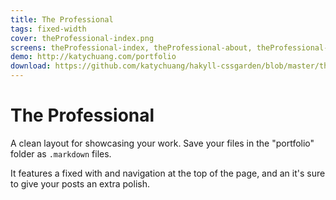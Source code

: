 ```yaml
---
title: The Professional
tags: fixed-width
cover: theProfessional-index.png
screens: theProfessional-index, theProfessional-about, theProfessional-archive, theProfessional-contact, theProfessional-index
demo: http://katychuang.com/portfolio
download: https://github.com/katychuang/hakyll-cssgarden/blob/master/theProfessional
---
```


# The Professional

A clean layout for showcasing your work. Save your files in the "portfolio" folder as `.markdown` files. 

It features a fixed with and navigation at the top of the page, and an it's sure to give your posts an extra polish.


